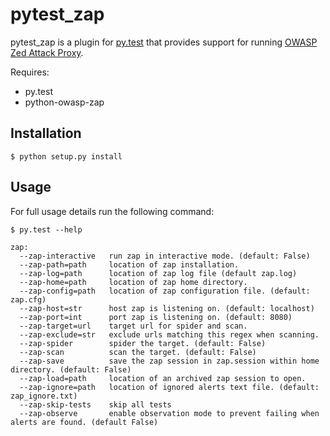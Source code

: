pytest_zap
==========

pytest_zap is a plugin for [py.test](http://pytest.org/) that provides support for running [OWASP Zed Attack Proxy](http://owasp.com/index.php/OWASP_Zed_Attack_Proxy_Project).

Requires:

  * py.test
  * python-owasp-zap

Installation
------------

    $ python setup.py install

Usage
-----

For full usage details run the following command:

    $ py.test --help

    zap:
      --zap-interactive   run zap in interactive mode. (default: False)
      --zap-path=path     location of zap installation.
      --zap-log=path      location of zap log file (default zap.log)
      --zap-home=path     location of zap home directory.
      --zap-config=path   location of zap configuration file. (default: zap.cfg)
      --zap-host=str      host zap is listening on. (default: localhost)
      --zap-port=int      port zap is listening on. (default: 8080)
      --zap-target=url    target url for spider and scan.
      --zap-exclude=str   exclude urls matching this regex when scanning.
      --zap-spider        spider the target. (default: False)
      --zap-scan          scan the target. (default: False)
      --zap-save          save the zap session in zap.session within home directory. (default: False)
      --zap-load=path     location of an archived zap session to open.
      --zap-ignore=path   location of ignored alerts text file. (default: zap_ignore.txt)
      --zap-skip-tests    skip all tests
      --zap-observe       enable observation mode to prevent failing when alerts are found. (default False)
